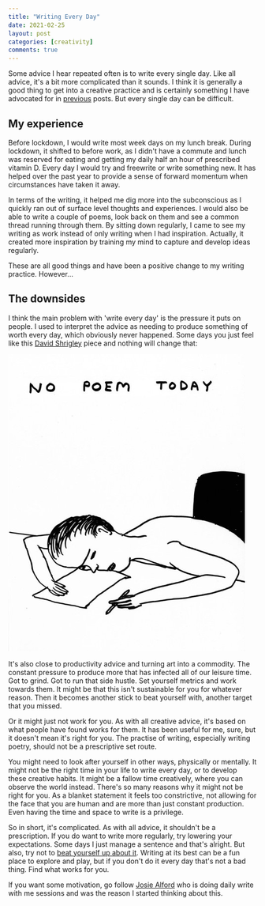 ```yaml
---
title: "Writing Every Day"
date: 2021-02-25
layout: post
categories: [creativity]
comments: true
---
```


Some advice I hear repeated often is to write every single day. Like all advice, it's a bit more complicated than it sounds. I think it is generally a good thing to get into a creative practice and is certainly something I have advocated for in [previous](/the-importance-of-a-creative-routine/) posts. But every single day can be difficult.

## My experience

Before lockdown, I would write most week days on my lunch break. During lockdown, it shifted to before work, as I didn't have a commute and lunch was reserved for eating and getting my daily half an hour of prescribed vitamin D. Every day I would try and freewrite or write something new. It has helped over the past year to provide a sense of forward momentum when circumstances have taken it away.

In terms of the writing, it helped me dig more into the subconscious as I quickly ran out of surface level thoughts and experiences. I would also be able to write a couple of poems, look back on them and see a common thread running through them. By sitting down regularly, I came to see my writing as work instead of only writing when I had inspiration. Actually, it created more inspiration by training my mind to capture and develop ideas regularly.

These are all good things and have been a positive change to my writing practice. However...

## The downsides

I think the main problem with 'write every day' is the pressure it puts on people. I used to interpret the advice as needing to produce something of worth every day, which obviously never happened. Some days you just feel like this [David Shrigley](http://davidshrigley.com/) piece and nothing will change that:

<img src="/assets/images/articles/2021/nopoemtoday.jpg" class="responsive"><br>

It's also close to productivity advice and turning art into a commodity. The constant pressure to produce more that has infected all of our leisure time. Got to grind. Got to run that side hustle. Set yourself metrics and work towards them. It might be that this isn't sustainable for you for whatever reason. Then it becomes another stick to beat yourself with, another target that you missed.

Or it might just not work for you. As with all creative advice, it's based on what people have found works for them. It has been useful for me, sure, but it doesn't mean it's right for you. The practise of writing, especially writing poetry, should not be a prescriptive set route.

You might need to look after yourself in other ways, physically or mentally. It might not be the right time in your life to write every day, or to develop these creative habits. It might be a fallow time creatively, where you can observe the world instead. There's so many reasons why it might not be right for you. As a blanket statement it feels too constrictive, not allowing for the face that you are human and are more than just constant production. Even having the time and space to write is a privilege.

So in short, it's complicated. As with all advice, it shouldn't be a prescription. If you do want to write more regularly, try lowering your expectations. Some days I just manage a sentence and that's alright. But also, try not to [beat yourself up about it](https://www.davidralphlewis.co.uk/not-writing-enough/). Writing at its best can be a fun place to explore and play, but if you don't do it every day that's not a bad thing. Find what works for you.

If you want some motivation, go follow [Josie Alford](https://www.instagram.com/josiealfordpoet/?hl=en) who is doing daily write with me sessions and was the reason I started thinking about this.
